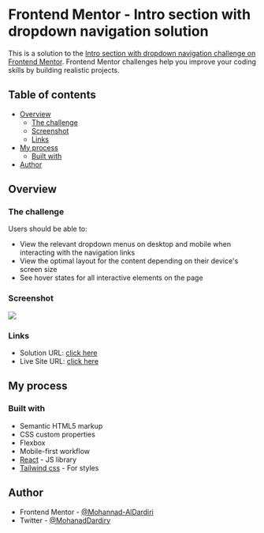 # Frontend Mentor - Intro section with dropdown navigation solution

This is a solution to the [Intro section with dropdown navigation challenge on Frontend Mentor](https://www.frontendmentor.io/challenges/intro-section-with-dropdown-navigation-ryaPetHE5). Frontend Mentor challenges help you improve your coding skills by building realistic projects. 

## Table of contents

- [Overview](#overview)
  - [The challenge](#the-challenge)
  - [Screenshot](#screenshot)
  - [Links](#links)
- [My process](#my-process)
  - [Built with](#built-with)
- [Author](#author)


## Overview

### The challenge

Users should be able to:

- View the relevant dropdown menus on desktop and mobile when interacting with the navigation links
- View the optimal layout for the content depending on their device's screen size
- See hover states for all interactive elements on the page

### Screenshot

![](https://ux.plerdy.com/screens/2022-04-26/20c836e5437dee5f7b28f6c6b5c7aae2.jpeg)



### Links

- Solution URL: [click here](https://github.com/Mohannad-AlDardiri/remote-work-Intro-section)
- Live Site URL: [click here](https://mohannad-aldardiri.github.io/remote-work-Intro-section)

## My process

### Built with

- Semantic HTML5 markup
- CSS custom properties
- Flexbox
- Mobile-first workflow
- [React](https://reactjs.org/) - JS library
- [Tailwind css](https://tailwindcss.com/) - For styles


## Author

- Frontend Mentor - [@Mohannad-AlDardiri](https://www.frontendmentor.io/profile/Mohannad-AlDardiri)
- Twitter - [@MohanadDardiry](https://www.twitter.com/MohanadDardiry)

